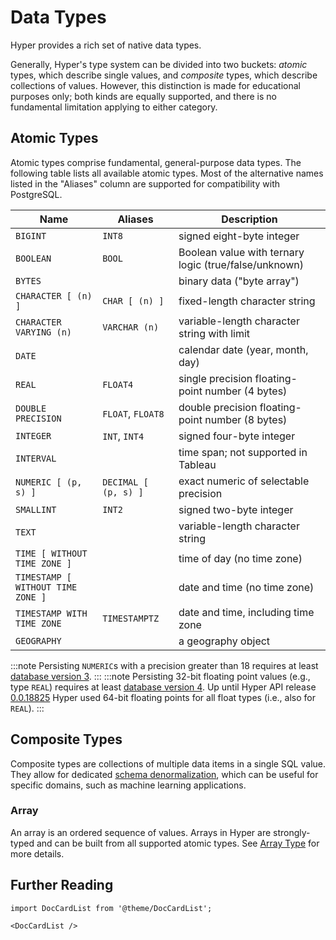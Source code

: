 # Data Types

Hyper provides a rich set of native data types.

Generally, Hyper's type system can be divided into two buckets: _atomic_ types, which describe single values, and _composite_ types, which describe collections of values.
However, this distinction is made for educational purposes only; both kinds are equally supported, and there is no fundamental limitation applying to either category.

## Atomic Types

Atomic types comprise fundamental, general-purpose data types.
The following table lists all available atomic types.
Most of the alternative names listed in the "Aliases" column are supported for compatibility with PostgreSQL.

Name|Aliases|Description
---|---|---
`BIGINT`|`INT8`|signed eight-byte integer
`BOOLEAN`|`BOOL`|Boolean value with ternary logic (true/false/unknown)
`BYTES`||binary data ("byte array")
`CHARACTER [ (n) ]`|`CHAR [ (n) ]`|fixed-length character string
`CHARACTER VARYING (n)`|`VARCHAR (n)`|variable-length character string with limit
`DATE`||calendar date (year, month, day)
`REAL`|`FLOAT4`|single precision floating-point number (4 bytes)
`DOUBLE PRECISION`|`FLOAT`, `FLOAT8`|double precision floating-point number (8 bytes)
`INTEGER`|`INT`, `INT4`|signed four-byte integer
`INTERVAL`||time span; not supported in Tableau
`NUMERIC [ (p, s) ]`|`DECIMAL [ (p, s) ]`|exact numeric of selectable precision
`SMALLINT`|`INT2`|signed two-byte integer
`TEXT`||variable-length character string
`TIME [ WITHOUT TIME ZONE ]`||time of day (no time zone)
`TIMESTAMP [ WITHOUT TIME ZONE ]`||date and time (no time zone)
`TIMESTAMP WITH TIME ZONE`|`TIMESTAMPTZ`|date and time, including time zone
`GEOGRAPHY`||a geography object

:::note
Persisting `NUMERIC`s with a precision greater than 18 requires at least [database version 3](/docs/hyper-api/hyper_process#version-3).
:::
:::note
Persisting 32-bit floating point values (e.g., type `REAL`) requires at least [database version 4](/docs/hyper-api/hyper_process#version-4).
Up until Hyper API release [0.0.18825](/docs/releases#0.0.18825) Hyper used 64-bit floating points for all float types (i.e., also for `REAL`).
:::

## Composite Types

Composite types are collections of multiple data items in a single SQL value.
They allow for dedicated [schema denormalization][schema-denormalization], which can be useful for specific domains, such as machine learning applications.

### Array

An array is an ordered sequence of values.
Arrays in Hyper are strongly-typed and can be built from all supported atomic types.
See [Array Type](./array.md) for more details.

## Further Reading

```mdx-code-block
import DocCardList from '@theme/DocCardList';

<DocCardList />
```

[schema-denormalization]: https://en.wikipedia.org/wiki/Denormalization
